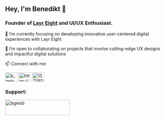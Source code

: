 ## Hey, I'm Benedikt 👋

### Founder of [Layr Eight](www.layreight.de) and UI/UX Enthusiast.

🔭 I’m currently focusing on developing innovative user-centered digital experiences with Layr Eight

👯 I’m open to collaborating on projects that involve cutting-edge UX designs and impactful digital solutions


📫 Connect with me:

<p align="left">
<a href="https://twitter.com/b_geisb" target="blank"><img align="center" src="https://raw.githubusercontent.com/rahuldkjain/github-profile-readme-generator/master/src/images/icons/Social/twitter.svg" alt="b_geisb" height="30" width="40" /></a>
<a href="https://www.linkedin.com/in/bgeisberger/" target="blank"><img align="center" src="https://raw.githubusercontent.com/rahuldkjain/github-profile-readme-generator/master/src/images/icons/Social/linked-in-alt.svg" alt="https://www.linkedin.com/in/benedikt-geisberger-15a3a122a/" height="30" width="40" /></a>
<a href="https://stackoverflow.com/users/13739298" target="blank"><img align="center" src="https://raw.githubusercontent.com/rahuldkjain/github-profile-readme-generator/master/src/images/icons/Social/stack-overflow.svg" alt="13739298" height="30" width="40" /></a>
</p>

<h3 align="left">Support:</h3>
<p><a href="https://www.buymeacoffee.com/bgeisb"> <img align="left" src="https://cdn.buymeacoffee.com/buttons/v2/default-yellow.png" height="50" width="210" alt="bgeisb" /></a></p><br><br>
